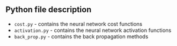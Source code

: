 ## Python file description
- `cost.py` - contains the neural network cost functions
- `activation.py` - contains the neural network activation functions
- `back_prop.py` - contains the back propagation methods
